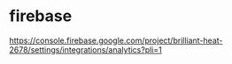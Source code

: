 # firebase


https://console.firebase.google.com/project/brilliant-heat-2678/settings/integrations/analytics?pli=1




